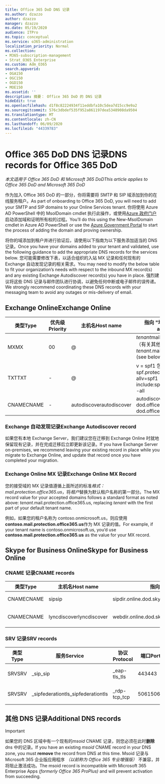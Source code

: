 ```yaml
---
title: Office 365 DoD DNS 记录
ms.author: dzazzo
author: dzazzo
manager: dzazzo
ms.date: 05/19/2020
audience: ITPro
ms.topic: conceptual
ms.service: o365-administration
localization_priority: Normal
ms.collection:
- M365-subscription-management
- Strat_O365_Enterprise
ms.custom: Adm_O365
search.appverid:
- OGA150
- OGC150
- OGD150
- MOE150
ms.assetid: ''
description: 摘要： Office 365 DoD 的 DNS 记录
hideEdit: true
ms.openlocfilehash: d1f8c82224934f11eddbfa10c5dea7d15cc9e9a2
ms.sourcegitcommit: 576c3dbdef535f952a861197dea5348908da9504
ms.translationtype: MT
ms.contentlocale: zh-CN
ms.lasthandoff: 06/09/2020
ms.locfileid: "44339783"
---
```

# <a name="dns-records-for-office-365-dod"></a><span data-ttu-id="1617d-103">Office 365 DoD DNS 记录</span><span class="sxs-lookup"><span data-stu-id="1617d-103">DNS records for Office 365 DoD</span></span>

<span data-ttu-id="1617d-104">*本文适用于 Office 365 DoD 和 Microsoft 365 DoD*</span><span class="sxs-lookup"><span data-stu-id="1617d-104">*This article applies to Office 365 DoD and Microsoft 365 DoD*</span></span>

<span data-ttu-id="1617d-105">作为加入 Office 365 DoD 的一部分，你将需要将 SMTP 和 SIP 域添加到你的在线服务租户。</span><span class="sxs-lookup"><span data-stu-id="1617d-105">As part of onboarding to Office 365 DoD, you will need to add your SMTP and SIP domains to your Online Services tenant.</span></span>  <span data-ttu-id="1617d-106">你将使用 Azure AD PowerShell 中的 MsolDomain cmdlet 执行此操作，或使用[Azure 政府门户](https://portal.azure.us)启动添加域和证明所有权的过程。</span><span class="sxs-lookup"><span data-stu-id="1617d-106">You’ll do this using the New-MsolDomain cmdlet in Azure AD PowerShell or use the [Azure Government Portal](https://portal.azure.us) to start the process of adding the domain and proving ownership.</span></span>

<span data-ttu-id="1617d-107">将你的域添加到租户并进行验证后，请使用以下指南为以下服务添加适当的 DNS 记录。</span><span class="sxs-lookup"><span data-stu-id="1617d-107">Once you have your domains added to your tenant and validated, use the following guidance to add the appropriate DNS records for the services below.</span></span>  <span data-ttu-id="1617d-108">您可能需要修改下表，以适合组织的入站 MX 记录和任何现有的 Exchange 自动发现记录的相关需求。</span><span class="sxs-lookup"><span data-stu-id="1617d-108">You may need to modify the below table to fit your organization’s needs with respect to the inbound MX record(s) and any existing Exchange Autodiscover record(s) you have in place.</span></span>  <span data-ttu-id="1617d-109">强烈建议将这些 DNS 记录与邮件团队进行协调，以避免任何中断或电子邮件的误传递。</span><span class="sxs-lookup"><span data-stu-id="1617d-109">We strongly recommend coordinating these DNS records with your messaging team to avoid any outages or mis-delivery of email.</span></span>

## <a name="exchange-online"></a><span data-ttu-id="1617d-110">Exchange Online</span><span class="sxs-lookup"><span data-stu-id="1617d-110">Exchange Online</span></span>

| <span data-ttu-id="1617d-111">类型</span><span class="sxs-lookup"><span data-stu-id="1617d-111">Type</span></span> | <span data-ttu-id="1617d-112">优先级</span><span class="sxs-lookup"><span data-stu-id="1617d-112">Priority</span></span> | <span data-ttu-id="1617d-113">主机名</span><span class="sxs-lookup"><span data-stu-id="1617d-113">Host name</span></span> | <span data-ttu-id="1617d-114">指向 "地址" 或 "值"</span><span class="sxs-lookup"><span data-stu-id="1617d-114">Points to address or value</span></span> | <span data-ttu-id="1617d-115">TTL</span><span class="sxs-lookup"><span data-stu-id="1617d-115">TTL</span></span> |
| --- | --- | --- | --- | --- |
| <span data-ttu-id="1617d-116">MX</span><span class="sxs-lookup"><span data-stu-id="1617d-116">MX</span></span> | <span data-ttu-id="1617d-117">0</span><span class="sxs-lookup"><span data-stu-id="1617d-117">0</span></span> | @ | <span data-ttu-id="1617d-118">*tenant*mail.protection.office365.us （有关其他详细信息，请参阅下文）</span><span class="sxs-lookup"><span data-stu-id="1617d-118">*tenant*.mail.protection.office365.us (see below for additional details)</span></span> | <span data-ttu-id="1617d-119">1 Hour</span><span class="sxs-lookup"><span data-stu-id="1617d-119">1 Hour</span></span> |
| <span data-ttu-id="1617d-120">TXT</span><span class="sxs-lookup"><span data-stu-id="1617d-120">TXT</span></span> | - | @ | <span data-ttu-id="1617d-121">v = spf1 包括 include spf.protection.outlook.com-all</span><span class="sxs-lookup"><span data-stu-id="1617d-121">v=spf1 include:spf.protection.office365.us -all</span></span> | <span data-ttu-id="1617d-122">1 小时</span><span class="sxs-lookup"><span data-stu-id="1617d-122">1 Hour</span></span> |
| <span data-ttu-id="1617d-123">CNAME</span><span class="sxs-lookup"><span data-stu-id="1617d-123">CNAME</span></span> | - | <span data-ttu-id="1617d-124">autodiscover</span><span class="sxs-lookup"><span data-stu-id="1617d-124">autodiscover</span></span> | <span data-ttu-id="1617d-125">autodiscover-dod.office365.us</span><span class="sxs-lookup"><span data-stu-id="1617d-125">autodiscover-dod.office365.us</span></span> | <span data-ttu-id="1617d-126">1 Hour</span><span class="sxs-lookup"><span data-stu-id="1617d-126">1 Hour</span></span> |

### <a name="exchange-autodiscover-record"></a><span data-ttu-id="1617d-127">Exchange 自动发现记录</span><span class="sxs-lookup"><span data-stu-id="1617d-127">Exchange Autodiscover record</span></span>

<span data-ttu-id="1617d-128">如果您有本地 Exchange Server，我们建议您在迁移到 Exchange Online 时就地保留现有记录，并在完成迁移后立即更新该记录。</span><span class="sxs-lookup"><span data-stu-id="1617d-128">If you have Exchange Server on-premises, we recommend leaving your existing record in place while you migrate to Exchange Online, and update that record once you have completed your migration.</span></span>

### <a name="exchange-online-mx-record"></a><span data-ttu-id="1617d-129">Exchange Online MX 记录</span><span class="sxs-lookup"><span data-stu-id="1617d-129">Exchange Online MX Record</span></span>

<span data-ttu-id="1617d-130">您的接受域的 MX 记录值遵循上面所述的标准*格式： mail.protection.office365.us*，将*租户*替换为默认租户名称的第一部分。</span><span class="sxs-lookup"><span data-stu-id="1617d-130">The MX record value for your accepted domains follows a standard format as noted above: *tenant*.mail.protection.office365.us, replacing *tenant* with the first part of your default tenant name.</span></span>

<span data-ttu-id="1617d-131">例如，如果您的租户名称为 contoso.onmicrosoft.us，则应使用**contoso.mail.protection.office365.us**作为 MX 记录的值。</span><span class="sxs-lookup"><span data-stu-id="1617d-131">For example, if your tenant name is contoso.onmicrosoft.us, you’d use **contoso.mail.protection.office365.us** as the value for your MX record.</span></span>

## <a name="skype-for-business-online"></a><span data-ttu-id="1617d-132">Skype for Business Online</span><span class="sxs-lookup"><span data-stu-id="1617d-132">Skype for Business Online</span></span>

### <a name="cname-records"></a><span data-ttu-id="1617d-133">CNAME 记录</span><span class="sxs-lookup"><span data-stu-id="1617d-133">CNAME records</span></span>

| <span data-ttu-id="1617d-134">类型</span><span class="sxs-lookup"><span data-stu-id="1617d-134">Type</span></span> | <span data-ttu-id="1617d-135">主机名</span><span class="sxs-lookup"><span data-stu-id="1617d-135">Host name</span></span> | <span data-ttu-id="1617d-136">指向 "地址" 或 "值"</span><span class="sxs-lookup"><span data-stu-id="1617d-136">Points to address or value</span></span> | <span data-ttu-id="1617d-137">TTL</span><span class="sxs-lookup"><span data-stu-id="1617d-137">TTL</span></span> |
| --- | --- | --- | --- |
| <span data-ttu-id="1617d-138">CNAME</span><span class="sxs-lookup"><span data-stu-id="1617d-138">CNAME</span></span> | <span data-ttu-id="1617d-139">sip</span><span class="sxs-lookup"><span data-stu-id="1617d-139">sip</span></span> | <span data-ttu-id="1617d-140">sipdir.online.dod.skypeforbusiness.us</span><span class="sxs-lookup"><span data-stu-id="1617d-140">sipdir.online.dod.skypeforbusiness.us</span></span> | <span data-ttu-id="1617d-141">1 小时</span><span class="sxs-lookup"><span data-stu-id="1617d-141">1 Hour</span></span> |
| <span data-ttu-id="1617d-142">CNAME</span><span class="sxs-lookup"><span data-stu-id="1617d-142">CNAME</span></span> | <span data-ttu-id="1617d-143">lyncdiscover</span><span class="sxs-lookup"><span data-stu-id="1617d-143">lyncdiscover</span></span> | <span data-ttu-id="1617d-144">webdir.online.dod.skypeforbusiness.us</span><span class="sxs-lookup"><span data-stu-id="1617d-144">webdir.online.dod.skypeforbusiness.us</span></span> | <span data-ttu-id="1617d-145">1 Hour</span><span class="sxs-lookup"><span data-stu-id="1617d-145">1 Hour</span></span> | 

### <a name="srv-records"></a><span data-ttu-id="1617d-146">SRV 记录</span><span class="sxs-lookup"><span data-stu-id="1617d-146">SRV records</span></span>

| <span data-ttu-id="1617d-147">类型</span><span class="sxs-lookup"><span data-stu-id="1617d-147">Type</span></span> | <span data-ttu-id="1617d-148">服务</span><span class="sxs-lookup"><span data-stu-id="1617d-148">Service</span></span> | <span data-ttu-id="1617d-149">协议</span><span class="sxs-lookup"><span data-stu-id="1617d-149">Protocol</span></span> | <span data-ttu-id="1617d-150">端口</span><span class="sxs-lookup"><span data-stu-id="1617d-150">Port</span></span> | <span data-ttu-id="1617d-151">粗细</span><span class="sxs-lookup"><span data-stu-id="1617d-151">Weight</span></span> | <span data-ttu-id="1617d-152">Priority</span><span class="sxs-lookup"><span data-stu-id="1617d-152">Priority</span></span> | <span data-ttu-id="1617d-153">名称</span><span class="sxs-lookup"><span data-stu-id="1617d-153">Name</span></span> | <span data-ttu-id="1617d-154">Target</span><span class="sxs-lookup"><span data-stu-id="1617d-154">Target</span></span> | <span data-ttu-id="1617d-155">TTL</span><span class="sxs-lookup"><span data-stu-id="1617d-155">TTL</span></span> |
| --- | --- | --- | --- | --- | --- | --- | --- | --- |
| <span data-ttu-id="1617d-156">SRV</span><span class="sxs-lookup"><span data-stu-id="1617d-156">SRV</span></span> | <span data-ttu-id="1617d-157">\_sip</span><span class="sxs-lookup"><span data-stu-id="1617d-157">\_sip</span></span> | <span data-ttu-id="1617d-158">\_eap-tls</span><span class="sxs-lookup"><span data-stu-id="1617d-158">\_tls</span></span> | <span data-ttu-id="1617d-159">443</span><span class="sxs-lookup"><span data-stu-id="1617d-159">443</span></span> | <span data-ttu-id="1617d-160">1 </span><span class="sxs-lookup"><span data-stu-id="1617d-160">1</span></span> | <span data-ttu-id="1617d-161">100</span><span class="sxs-lookup"><span data-stu-id="1617d-161">100</span></span> | @ | <span data-ttu-id="1617d-162">sipdir.online.dod.skypeforbusiness.us</span><span class="sxs-lookup"><span data-stu-id="1617d-162">sipdir.online.dod.skypeforbusiness.us</span></span> | <span data-ttu-id="1617d-163">1 Hour</span><span class="sxs-lookup"><span data-stu-id="1617d-163">1 Hour</span></span> |
| <span data-ttu-id="1617d-164">SRV</span><span class="sxs-lookup"><span data-stu-id="1617d-164">SRV</span></span> | <span data-ttu-id="1617d-165">\_sipfederationtls</span><span class="sxs-lookup"><span data-stu-id="1617d-165">\_sipfederationtls</span></span> | <span data-ttu-id="1617d-166">\_rdp-tcp</span><span class="sxs-lookup"><span data-stu-id="1617d-166">\_tcp</span></span> | <span data-ttu-id="1617d-167">5061</span><span class="sxs-lookup"><span data-stu-id="1617d-167">5061</span></span> | <span data-ttu-id="1617d-168">1 </span><span class="sxs-lookup"><span data-stu-id="1617d-168">1</span></span> | <span data-ttu-id="1617d-169">100</span><span class="sxs-lookup"><span data-stu-id="1617d-169">100</span></span> | @ | <span data-ttu-id="1617d-170">sipfed.online.dod.skypeforbusiness.us</span><span class="sxs-lookup"><span data-stu-id="1617d-170">sipfed.online.dod.skypeforbusiness.us</span></span> | <span data-ttu-id="1617d-171">1 Hour</span><span class="sxs-lookup"><span data-stu-id="1617d-171">1 Hour</span></span> |

## <a name="additional-dns-records"></a><span data-ttu-id="1617d-172">其他 DNS 记录</span><span class="sxs-lookup"><span data-stu-id="1617d-172">Additional DNS records</span></span>

> [!IMPORTANT]
> <span data-ttu-id="1617d-173">如果您的 DNS 区域中有一个现有的*msoid* CNAME 记录，则您必须在此时**删除**dns 中的记录。</span><span class="sxs-lookup"><span data-stu-id="1617d-173">If you have an existing *msoid* CNAME record in your DNS zone, you must **remove** the record from DNS at this time.</span></span>  <span data-ttu-id="1617d-174">Msoid 记录与 Microsoft 365 企业版应用程序 *（以前称为 Office 365 专业增强版）* 不兼容，并将阻止激活成功。</span><span class="sxs-lookup"><span data-stu-id="1617d-174">The msoid record is incompatible with Microsoft 365 Enterprise Apps *(formerly Office 365 ProPlus)* and will prevent activation from succeeding.</span></span>
